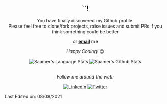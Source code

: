 <div align="center">
<h2> `<Welcome/>`!</h2>
</div>

<div align="center">

You have finally discovered my Github profile. <br>
Please feel free to clone/fork projects, raise issues and submit PRs if you think something could be better
<!---
 <a href="https://github.com/madhuv-sharma/issues/new"><b>here</b></a><br>
-->
or <a href="mailto:saamer@thefirstprototype.com"><b>email</b></a> me

<i>Happy Coding!</i> 😊

<img align="center" src="https://github-readme-stats.vercel.app/api/top-langs/?username=saamerm&count_private=true" alt="Saamer's Language Stats">
<img align="center" src="https://github-readme-stats.vercel.app/api?username=saamerm&count_private=true" alt="Saamer's Github Stats">


<br>
<br>

<i>Follow me around the web:</i><br>

<a href="https://www.linkedin.com/in/saamer" target="_blank"><img src="https://img.shields.io/badge/LinkedIn-%230077B5.svg?&style=flat-square&logo=linkedin&logoColor=white" alt="LinkedIn"></a>
<a href="https://www.twitter.com/saamerm" target="_blank"><img src="https://img.shields.io/badge/Facebook-%231877F2.svg?&style=flat-square&logo=facebook&logoColor=white" alt="Twitter"></a>
  
</div>

Last Edited on: 08/08/2021

<!--
- 🔭 I’m currently working on ...
- 🌱 I’m currently learning ...
- 👯 I’m looking to collaborate on ...
- 🤔 I’m looking for help with ...
- 💬 Ask me about ...
- 📫 How to reach me: ...
- 😄 Pronouns: ...
- ⚡ Fun fact: ...
-->
